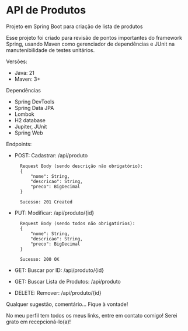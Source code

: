 # API de Produtos
Projeto em Spring Boot para criação de lista de produtos

Esse projeto foi criado para revisão de pontos importantes do framework Spring, usando Maven como gerenciador de dependências e JUnit na manutenibilidade de testes unitários.

Versões:

- Java: 21
- Maven: 3+

Dependências

- Spring DevTools
- Spring Data JPA
- Lombok
- H2 database
- Jupiter, JUnit
- Spring Web

Endpoints:

- POST: Cadastrar: /api/produto

		Request Body (sendo descrição não obrigatório):
		{
		    "nome": String,
		    "descricao": String,
		    "preco": BigDecimal
		}
		
		Sucesso: 201 Created

- PUT: Modificar: /api/produto/{id}

		Request Body (sendo todos não obrigatórios):
		{
		    "nome": String,
		    "descricao": String,
		    "preco": BigDecimal
		}

		Sucesso: 200 OK

- GET: Buscar por ID: /api/produto/{id}
- GET: Buscar Lista de Produtos: /api/produto
- DELETE: Remover: /api/produto/{id}

Qualquer sugestão, comentário... Fique à vontade!

No meu perfil tem todos os meus links, entre em contato comigo! Serei grato em recepcioná-lo(a)!
